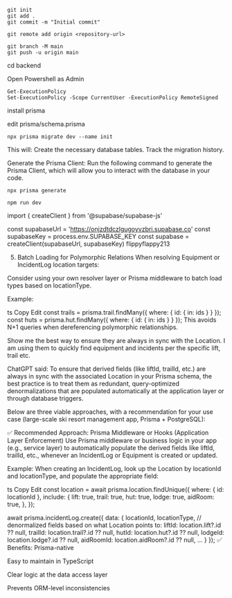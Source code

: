 ```
git init
git add .
git commit -m "Initial commit"

git remote add origin <repository-url>

git branch -M main
git push -u origin main
```

cd backend

Open Powershell as Admin
```
Get-ExecutionPolicy
Set-ExecutionPolicy -Scope CurrentUser -ExecutionPolicy RemoteSigned
```

install prisma

edit prisma/schema.prisma
```
npx prisma migrate dev --name init
```

This will:
    Create the necessary database tables.
    Track the migration history.

Generate the Prisma Client: Run the following command to generate the Prisma Client, which will allow you to interact with the database in your code.

```
npx prisma generate
```

```
npm run dev
```


import { createClient } from '@supabase/supabase-js'

const supabaseUrl = 'https://onjzdtdczlgugoyvzbri.supabase.co'
const supabaseKey = process.env.SUPABASE_KEY
const supabase = createClient(supabaseUrl, supabaseKey)
flippyflappy213
<!-- Collecting workspace informationTo improve the organization of your app for better expandability and readability, consider the following suggestions:

### 1. **Modularize Table Creation**
Instead of having all table creation logic in a single function, group related tables into modules. For example:
- Create a `mountains` module for `mountain`, `area`, and `trail` tables.
- Create a `logs` module for all log-related tables.
- Create a `teams` module for team-related tables.

Example:
```typescript
import { Pool } from 'pg';
import { createMountainTable } from '../../app/mountains/mountainModel';
import { createAreaTable } from '../../app/areas/areaModel';
import { createTrailTable } from '../../app/trails/trailModel';

export const createMountainTables = async (pool: Pool) => {
    await createMountainTable(pool);
    await createAreaTable(pool);
    await createTrailTable(pool);
};
```

Then, in your main `createTables` function, call these grouped functions:
```typescript
import { createMountainTables } from './tables/mountains';
import { createLogTables } from './tables/logs';
import { createTeamTables } from './tables/teams';

export const createTables = async (pool: Pool) => {
    await createMountainTables(pool);
    await createLogTables(pool);
    await createTeamTables(pool);
    console.log('All tables created successfully.');
};
```

---

### 2. **Use a Configurable Logger**
Replace `console.log` with a logging library like `winston` or `pino` for better logging control. This allows you to log messages at different levels (info, error, debug) and output them to files or external services.

Example:
```typescript
import { createLogger, transports, format } from 'winston';

export const logger = createLogger({
    level: 'info',
    format: format.combine(format.timestamp(), format.json()),
    transports: [new transports.Console(), new transports.File({ filename: 'app.log' })],
});
```

Replace `console.log` with `logger.info` and `errorHandler` with `logger.error`.

---

### 3. **Organize Routes**
Group routes by feature and dynamically load them in your main app file. For example:
```typescript
import { Application } from 'express';
import fs from 'fs';
import path from 'path';

export const loadRoutes = (app: Application) => {
    const routesDir = path.join(__dirname, '../app');
    fs.readdirSync(routesDir).forEach((module) => {
        const modulePath = path.join(routesDir, module, `${module}Routes.ts`);
        if (fs.existsSync(modulePath)) {
            const setRoutes = require(modulePath).default;
            setRoutes(app);
        }
    });
};
```

In app.ts:
```typescript
import { loadRoutes } from './routes';
loadRoutes(app);
```

---

### 4. **Centralize Error Handling**
Use a centralized error-handling middleware to avoid repetitive `try-catch` blocks in controllers. For example:
```typescript
import { Request, Response, NextFunction } from 'express';

export const asyncHandler = (fn: Function) => (req: Request, res: Response, next: NextFunction) => {
    Promise.resolve(fn(req, res, next)).catch(next);
};
```

Use it in routes:
```typescript
app.get('/mountains', asyncHandler(controller.getMountains));
```

---

### 5. **Environment-Specific Configuration**
Use a library like `config` or `dotenv` to manage environment-specific configurations. Create a `config` folder with files like `default.json`, `development.json`, and `production.json`.

Example:
```json
{
    "db": {
        "host": "localhost",
        "port": 5432,
        "username": "postgres",
        "password": "postgres",
        "database": "mountain"
    },
    "server": {
        "port": 3000
    }
}
```

Access it in your code:
```typescript
import config from 'config';
const dbConfig = config.get('db');
```

---

### 6. **Use Dependency Injection**
Use a dependency injection library like `tsyringe` to manage dependencies like the database pool. This makes your app more testable and modular.

Example:
```typescript
import { container } from 'tsyringe';
import { Pool } from 'pg';

container.register<Pool>('DatabasePool', { useValue: new Pool() });
```

Inject it into controllers:
```typescript
import { inject, singleton } from 'tsyringe';

@singleton()
export class MountainController {
    constructor(@inject('DatabasePool') private pool: Pool) {}
}
```

---

### 7. **Document Your API**
Use tools like Swagger or Postman to document your API. Add a route to serve the Swagger UI:
```typescript
import swaggerUi from 'swagger-ui-express';
import swaggerDocument from './swagger.json';

app.use('/api-docs', swaggerUi.serve, swaggerUi.setup(swaggerDocument));
```

---

### 8. **Separate Concerns**
- **Models**: Only define database schemas and queries.
- **Controllers**: Handle business logic.
- **Routes**: Define endpoints and map them to controllers.
- **Services**: Add a service layer for complex business logic.

Example:
```typescript
export class MountainService {
    async getAllMountains(pool: Pool) {
        return pool.query('SELECT * FROM mountain');
    }
}
```

---

### 9. **Use TypeScript Aliases**
Simplify imports by using TypeScript path aliases. Update tsconfig.json:
```json
"paths": {
    "@models/*": ["src/models/*"],
    "@middlewares/*": ["src/middlewares/*"],
    "@routes/*": ["src/routes/*"]
}
```

Import using aliases:
```typescript
import { createMountainTable } from '@models/mountains';
```

---

### 10. **Add Tests**
Add unit and integration tests using a framework like `jest` or `mocha`. Organize tests in a `tests` folder and mock dependencies like the database pool.

---

By implementing these changes, your app will be more modular, maintainable, and scalable.

Similar code found with 1 license type -->


5. Batch Loading for Polymorphic Relations
When resolving Equipment or IncidentLog location targets:

Consider using your own resolver layer or Prisma middleware to batch load types based on locationType.

Example:

ts
Copy
Edit
const trails = prisma.trail.findMany({ where: { id: { in: ids } } });
const huts = prisma.hut.findMany({ where: { id: { in: ids } } });
This avoids N+1 queries when dereferencing polymorphic relationships.



Show me the best way to ensure they are always in sync with the Location. I am using them to quickly find equipment and incidents per the specific lift, trail etc.


ChatGPT said:
To ensure that derived fields (like liftId, trailId, etc.) are always in sync with the associated Location in your Prisma schema, the best practice is to treat them as redundant, query-optimized denormalizations that are populated automatically at the application layer or through database triggers.

Below are three viable approaches, with a recommendation for your use case (large-scale ski resort management app, Prisma + PostgreSQL):

✅ Recommended Approach: Prisma Middleware or Hooks (Application Layer Enforcement)
Use Prisma middleware or business logic in your app (e.g., service layer) to automatically populate the derived fields like liftId, trailId, etc., whenever an IncidentLog or Equipment is created or updated.

Example:
When creating an IncidentLog, look up the Location by locationId and locationType, and populate the appropriate field:

ts
Copy
Edit
const location = await prisma.location.findUnique({
  where: { id: locationId },
  include: {
    lift: true,
    trail: true,
    hut: true,
    lodge: true,
    aidRoom: true,
  },
});

await prisma.incidentLog.create({
  data: {
    locationId,
    locationType,
    // denormalized fields based on what Location points to:
    liftId: location.lift?.id ?? null,
    trailId: location.trail?.id ?? null,
    hutId: location.hut?.id ?? null,
    lodgeId: location.lodge?.id ?? null,
    aidRoomId: location.aidRoom?.id ?? null,
    ...
  }
});
✅ Benefits:
Prisma-native

Easy to maintain in TypeScript

Clear logic at the data access layer

Prevents ORM-level inconsistencies




